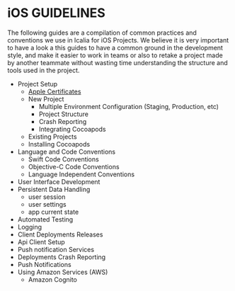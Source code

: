 # iOS GUIDELINES

The following guides are a compilation of common practices and conventions we use in Icalia for iOS Projects. We believe it is very important to have a look a this guides to have a common ground in the development style, and make it easier to work in teams or also to retake a project made by another teammate without wasting time understanding the structure and tools used in the project.

* Project Setup 
  * [Apple Certificates](https://github.com/IcaliaLabs/icalia_guides/blob/master/iOS_Swift/CERTIFICATES.md)
  * New Project
    * Multiple Environment Configuration (Staging, Production, etc)
    * Project Structure
    * Crash Reporting
    * Integrating Cocoapods
  * Existing Projects
  * Installing Cocoapods
* Language and Code Conventions
  * Swift Code Conventions
  * Objective-C Code Conventions
  * Language Independent Conventions
* User Interface Development
* Persistent Data Handling
  * user session
  * user settings
  * app current state
* Automated Testing
* Logging
* Client Deployments Releases
* Api Client Setup
* Push notification Services
* Deployments Crash Reporting
* Push Notifications
* Using Amazon Services (AWS)
  * Amazon Cognito